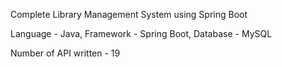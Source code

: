 Complete Library Management System using Spring Boot

Language - Java,
Framework - Spring Boot,
Database - MySQL

Number of API written - 19
